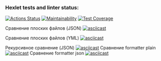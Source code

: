 ### Hexlet tests and linter status:
[![Actions Status](https://github.com/JustArk28/frontend-project-46/actions/workflows/hexlet-check.yml/badge.svg)](https://github.com/JustArk28/frontend-project-46/actions)
[![Maintainability](https://api.codeclimate.com/v1/badges/062b6c4ee8e7aa709fd4/maintainability)](https://codeclimate.com/github/JustArk28/frontend-project-46/maintainability)
[![Test Coverage](https://api.codeclimate.com/v1/badges/062b6c4ee8e7aa709fd4/test_coverage)](https://codeclimate.com/github/JustArk28/frontend-project-46/test_coverage)

Сравнение плоских файлов (JSON)
[![asciicast](https://asciinema.org/a/EuxIJQOEQxdK0sY3fX7Qp7o9Y.svg)](https://asciinema.org/a/EuxIJQOEQxdK0sY3fX7Qp7o9Y)

Сравнение плоских файлов (YML)
[![asciicast](https://asciinema.org/a/3gPoH5017aoY7OrBHkvtSVjqW.svg)](https://asciinema.org/a/3gPoH5017aoY7OrBHkvtSVjqW)

Рекурсивное сравнение (JSON)
[![asciicast](https://asciinema.org/a/XWadXsWs2XzlCJ2qj6IymZ3mS.svg)](https://asciinema.org/a/XWadXsWs2XzlCJ2qj6IymZ3mS)
Сравнение formatter plain
[![asciicast](https://asciinema.org/a/zTkfmGxmAIIlMfeG78fMzgz90.svg)](https://asciinema.org/a/zTkfmGxmAIIlMfeG78fMzgz90)
Сравнение formatter json
[![asciicast](https://asciinema.org/a/Ey4bN5ryX1tLXHTNjC21K4iP3.svg)](https://asciinema.org/a/Ey4bN5ryX1tLXHTNjC21K4iP3)